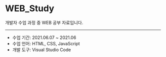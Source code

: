 # WEB_Study
개발자 수업 과정 중 WEB 공부 자료입니다.     
___
- 수업 기간: 2021.06.07 ~ 2021.06    
- 수업 언어: HTML, CSS, JavaScript    
- 개발 도구: Visual Studio Code    
